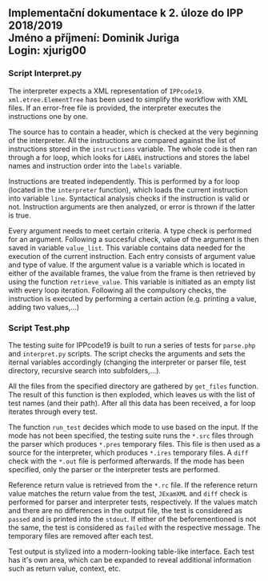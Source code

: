 
## Implementační dokumentace k 2. úloze do IPP 2018/2019 <br> Jméno a příjmení: Dominik Juriga <br>Login: xjurig00
### Script Interpret.py
The interpreter expects a XML representation of `IPPcode19`.  `xml.etree.ElementTree` has been used to simplify the workflow with XML files. If an error-free file is provided, the interpreter executes the instructions one by one. 

The source has to contain a header, which is checked at the very beginning of the interpreter. All the instructions are compared against the list of instructions stored in the `instructions` variable. The whole code is then ran through a for loop, which looks for `LABEL` instructions and stores the label names and instruction order into the `labels` variable.

Instructions are treated independently. This is performed by a for loop (located in the `interpreter` function), which loads the current instruction into variable `line`. Syntactical analysis checks if the instruction is valid or not. Instruction arguments are then analyzed, or error is thrown if the latter is true.

Every argument needs to meet certain criteria. A type check is performed for an argument. Following a succesful check, value of the argument is then saved in variable `value_list`. This variable contains data needed for the execution of the current instruction. Each entry consists of argument value and type of value. If the argument value is a variable which is located in either of the available frames, the value from the frame is then retrieved by using the function `retrieve_value`. This variable is initiated as an empty list with every loop iteration. Following all the compulsory checks, the instruction is executed by performing a certain action (e.g. printing a value, adding two values,...)


### Script Test.php
The testing suite for IPPcode19 is built to run a series of tests for `parse.php` and `interpret.py` scripts. The script checks the arguments and sets the iternal variables accordingly (changing the interpreter or parser file, test directory, recursive search into subfolders,...). 

All the files from the specified directory are gathered by `get_files` function. The result of this function is then exploded, which leaves us with the list of test names (and their path). After all this data has been received, a for loop iterates through every test.

The function `run_test` decides which mode to use based on the input. If the mode has not been specified, the testing suite runs the `*.src` files through the parser which produces `*.pres` temporary files. This file is then used as a source for the interpreter, which produces `*.ires` temporary files. A `diff` check with the `*.out` file is performed afterwards. If the mode has been specified, only the parser or the interpreter tests are performed.

Reference return value is retrieved from the `*.rc` file. If the reference return value matches the return value from the test, `JExamXML` and `diff` check is performed for parser and interpreter tests, respectively. If the values match and there are no differences in the output file, the test is considered as `passed` and is printed into the `stdout`. If either of the beforementioned is not the same, the test is considered as `failed` with the respective message. The temporary files are removed after each test.

Test output is stylized into a modern-looking table-like interface. Each test has it's own area, which can be expanded to reveal additional information such as return value, context, etc.